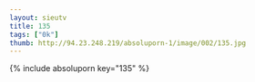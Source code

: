 ```yaml
--- 
layout: sieutv
title: 135
tags: ["0k"]
thumb: http://94.23.248.219/absoluporn-1/image/002/135.jpg
---
```

{% include absoluporn key="135" %} 
